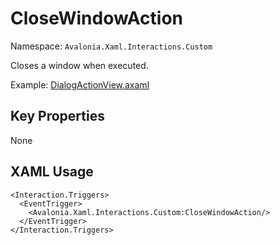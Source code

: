 # CloseWindowAction

Namespace: `Avalonia.Xaml.Interactions.Custom`

Closes a window when executed.

Example: [DialogActionView.axaml](samples/BehaviorsTestApplication/Views/Pages/DialogActionView.axaml)

## Key Properties
None

## XAML Usage
```xaml
<Interaction.Triggers>
  <EventTrigger>
    <Avalonia.Xaml.Interactions.Custom:CloseWindowAction/>
  </EventTrigger>
</Interaction.Triggers>
```
